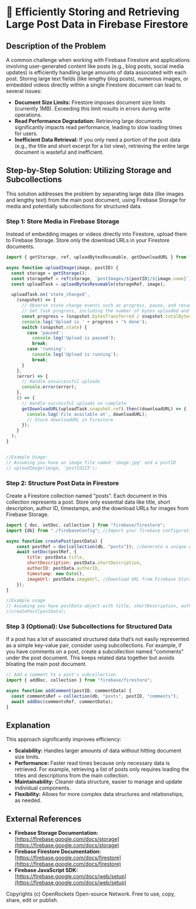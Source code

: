# 🐞 Efficiently Storing and Retrieving Large Post Data in Firebase Firestore


## Description of the Problem

A common challenge when working with Firebase Firestore and applications involving user-generated content like posts (e.g., blog posts, social media updates) is efficiently handling large amounts of data associated with each post.  Storing large text fields (like lengthy blog posts), numerous images, or embedded videos directly within a single Firestore document can lead to several issues:

* **Document Size Limits:** Firestore imposes document size limits (currently 1MB). Exceeding this limit results in errors during write operations.
* **Read Performance Degradation:** Retrieving large documents significantly impacts read performance, leading to slow loading times for users.
* **Inefficient Data Retrieval:** If you only need a portion of the post data (e.g., the title and short excerpt for a list view), retrieving the entire large document is wasteful and inefficient.

## Step-by-Step Solution: Utilizing Storage and Subcollections

This solution addresses the problem by separating large data (like images and lengthy text) from the main post document, using Firebase Storage for media and potentially subcollections for structured data.

### Step 1: Store Media in Firebase Storage

Instead of embedding images or videos directly into Firestore, upload them to Firebase Storage. Store only the download URLs in your Firestore documents.

```javascript
import { getStorage, ref, uploadBytesResumable, getDownloadURL } from "firebase/storage";

async function uploadImage(image, postID) {
  const storage = getStorage();
  const storageRef = ref(storage, `postImages/${postID}/${image.name}`);
  const uploadTask = uploadBytesResumable(storageRef, image);

  uploadTask.on('state_changed', 
    (snapshot) => {
      // Observe state change events such as progress, pause, and resume
      // Get task progress, including the number of bytes uploaded and the total number of bytes to be uploaded
      const progress = (snapshot.bytesTransferred / snapshot.totalBytes) * 100;
      console.log('Upload is ' + progress + '% done');
      switch (snapshot.state) {
        case 'paused':
          console.log('Upload is paused');
          break;
        case 'running':
          console.log('Upload is running');
          break;
      }
    }, 
    (error) => {
      // Handle unsuccessful uploads
      console.error(error);
    }, 
    () => {
      // Handle successful uploads on complete
      getDownloadURL(uploadTask.snapshot.ref).then((downloadURL) => {
        console.log('File available at', downloadURL);
        // Store downloadURL in Firestore
      });
    }
  );
}


//Example Usage:
// Assuming you have an image file named 'image.jpg' and a postID
// uploadImage(image, 'postId123');

```

### Step 2: Structure Post Data in Firestore

Create a Firestore collection named "posts". Each document in this collection represents a post. Store only essential data like title, short description, author ID, timestamps, and the download URLs for images from Firebase Storage.

```javascript
import { doc, setDoc, collection } from "firebase/firestore"; 
import {db} from "./firebaseConfig"; //Import your firebase configuration

async function createPost(postData) {
    const postRef = doc(collection(db, "posts")); //Generate a unique document ID automatically.
    await setDoc(postRef, {
        title: postData.title,
        shortDescription: postData.shortDescription,
        authorID: postData.authorID,
        timestamp: new Date(),
        imageUrl: postData.imageUrl, //Download URL from Firebase Storage
    });
}

//Example usage
// Assuming you have postData object with title, shortDescription, authorID and imageUrl
//createPost(postData);


```

### Step 3 (Optional): Use Subcollections for Structured Data

If a post has a lot of associated structured data that’s not easily represented as a simple key-value pair, consider using subcollections. For example, if you have comments on a post, create a subcollection named "comments" under the post document.  This keeps related data together but avoids bloating the main post document.


```javascript
// Add a comment to a post's subcollection
import { addDoc, collection } from "firebase/firestore";

async function addComment(postID, commentData) {
  const commentsRef = collection(db, "posts", postID, "comments");
  await addDoc(commentsRef, commentData);
}
```


## Explanation

This approach significantly improves efficiency:

* **Scalability:**  Handles larger amounts of data without hitting document size limits.
* **Performance:**  Faster read times because only necessary data is retrieved.  For example, retrieving a list of posts only requires loading the titles and descriptions from the main collection.
* **Maintainability:**  Cleaner data structure, easier to manage and update individual components.
* **Flexibility:**  Allows for more complex data structures and relationships, as needed.

## External References

* **Firebase Storage Documentation:** [https://firebase.google.com/docs/storage](https://firebase.google.com/docs/storage)
* **Firebase Firestore Documentation:** [https://firebase.google.com/docs/firestore](https://firebase.google.com/docs/firestore)
* **Firebase JavaScript SDK:** [https://firebase.google.com/docs/web/setup](https://firebase.google.com/docs/web/setup)


Copyrights (c) OpenRockets Open-source Network. Free to use, copy, share, edit or publish.

